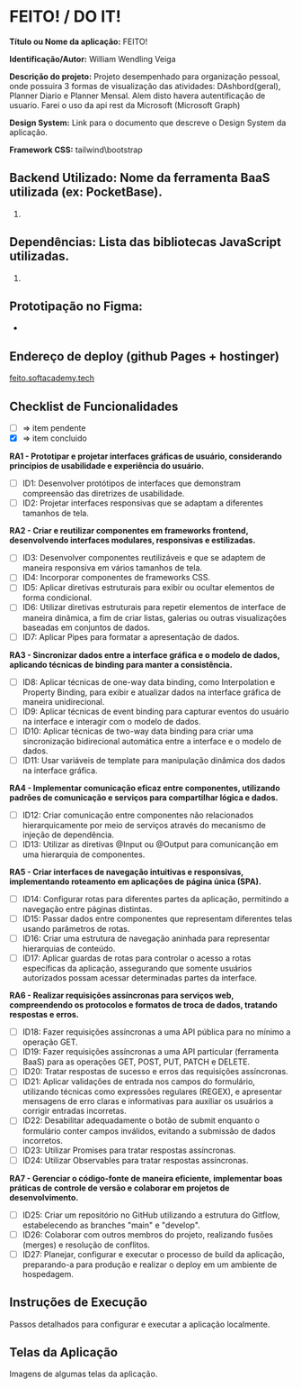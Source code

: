 # FEITO! / DO IT!

**Título ou Nome da aplicação:** FEITO!

**Identificação/Autor:** William Wendling Veiga

**Descrição do projeto:** Projeto desempenhado para organização pessoal, onde possuira 3 formas de visualização das atividades: DAshbord(geral), Planner Diario e Planner Mensal. Alem disto havera autentificação de usuario. Farei o uso da api rest da Microsoft (Microsoft Graph)

**Design System:** Link para o documento que descreve o Design System da aplicação.

**Framework CSS:** tailwind\bootstrap

## Backend Utilizado: Nome da ferramenta BaaS utilizada (ex: PocketBase).

1. 

## Dependências: Lista das bibliotecas JavaScript utilizadas. 

1. 

## Prototipação no Figma:

- 

## Endereço de deploy (github Pages + hostinger)

[feito.softacademy.tech](https://feito.softacademy.tech)

## Checklist de Funcionalidades

- [ ] => item pendente
- [x] => item concluido  

**RA1 - Prototipar e projetar interfaces gráficas de usuário, considerando princípios de usabilidade e experiência do usuário.**
- [ ] ID1: Desenvolver protótipos de interfaces que demonstram compreensão das diretrizes de usabilidade.
- [ ] ID2: Projetar interfaces responsivas que se adaptam a diferentes tamanhos de tela.

**RA2 - Criar e reutilizar componentes em frameworks frontend, desenvolvendo interfaces modulares, responsivas e estilizadas.**
- [ ] ID3: Desenvolver componentes reutilizáveis e que se adaptem de maneira responsiva em vários tamanhos de tela.
- [ ] ID4: Incorporar componentes de frameworks CSS.
- [ ] ID5: Aplicar diretivas estruturais para exibir ou ocultar elementos de forma condicional.
- [ ] ID6: Utilizar diretivas estruturais para repetir elementos de interface de maneira dinâmica, a fim de criar listas, galerias ou outras visualizações baseadas em conjuntos de dados.
- [ ] ID7: Aplicar Pipes para formatar a apresentação de dados.

**RA3 - Sincronizar dados entre a interface gráfica e o modelo de dados, aplicando técnicas de binding para manter a consistência.**
- [ ] ID8: Aplicar técnicas de one-way data binding, como Interpolation e Property Binding, para exibir e atualizar dados na interface gráfica de maneira unidirecional.
- [ ] ID9: Aplicar técnicas de event binding para capturar eventos do usuário na interface e interagir com o modelo de dados.
- [ ] ID10: Aplicar técnicas de two-way data binding para criar uma sincronização bidirecional automática entre a interface e o modelo de dados.
- [ ] ID11: Usar variáveis de template para manipulação dinâmica dos dados na interface gráfica.

**RA4 - Implementar comunicação eficaz entre componentes, utilizando padrões de comunicação e serviços para compartilhar lógica e dados.**
- [ ] ID12: Criar comunicação entre componentes não relacionados hierarquicamente por meio de serviços através do mecanismo de injeção de dependência.
- [ ] ID13: Utilizar as diretivas @Input ou @Output para comunicanção em uma hierarquia de componentes.

**RA5 - Criar interfaces de navegação intuitivas e responsivas, implementando roteamento em aplicações de página única (SPA).**
- [ ] ID14: Configurar rotas para diferentes partes da aplicação, permitindo a navegação entre páginas distintas.
- [ ] ID15: Passar dados entre componentes que representam diferentes telas usando parâmetros de rotas.
- [ ] ID16: Criar uma estrutura de navegação aninhada para representar hierarquias de conteúdo.
- [ ] ID17: Aplicar guardas de rotas para controlar o acesso a rotas específicas da aplicação, assegurando que somente usuários autorizados possam acessar determinadas partes da interface.

**RA6 - Realizar requisições assíncronas para serviços web, compreendendo os protocolos e formatos de troca de dados, tratando respostas e erros.**
- [ ] ID18: Fazer requisições assíncronas a uma API pública para no mínimo a operação GET.
- [ ] ID19: Fazer requisições assíncronas a uma API particular (ferramenta BaaS) para as operações GET, POST, PUT, PATCH e DELETE.
- [ ] ID20: Tratar respostas de sucesso e erros das requisições assíncronas.
- [ ] ID21: Aplicar validações de entrada nos campos do formulário, utilizando técnicas como expressões regulares (REGEX), e apresentar mensagens de erro claras e informativas para auxiliar os usuários a corrigir entradas incorretas.
- [ ] ID22: Desabilitar adequadamente o botão de submit enquanto o formulário conter campos inválidos, evitando a submissão de dados incorretos.
- [ ] ID23: Utilizar Promises para tratar respostas assíncronas.
- [ ] ID24: Utilizar Observables para tratar respostas assíncronas.

**RA7 - Gerenciar o código-fonte de maneira eficiente, implementar boas práticas de controle de versão e colaborar em projetos de desenvolvimento.**
- [ ] ID25: Criar um repositório no GitHub utilizando a estrutura do Gitflow, estabelecendo as branches "main" e "develop".
- [ ] ID26: Colaborar com outros membros do projeto, realizando fusões (merges) e resolução de conflitos.
- [ ] ID27: Planejar, configurar e executar o processo de build da aplicação, preparando-a para produção e realizar o deploy em um ambiente de hospedagem.

## Instruções de Execução
Passos detalhados para configurar e executar a aplicação localmente.

## Telas da Aplicação
Imagens de algumas telas da aplicação.
